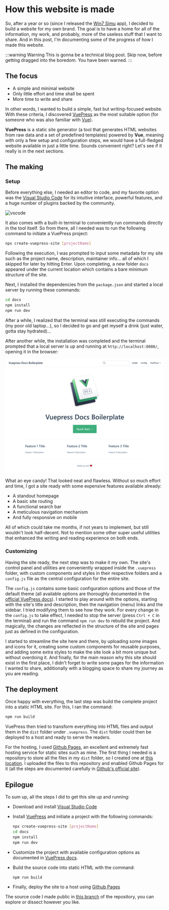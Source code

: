 # How this website is made

<div class="social">
  <comment-count />
  <social-share />
</div>

So, after a year or so (since I released the [Win7 Simu](/win7simu/about.md) app), I decided to build a website for my own brand. The goal is to have a home for all of the information, my work, and probably, more of the useless stuff that I want to share. And in this post, I'm documenting some of the progress of how I made this website.

:::warning Warning
This is gonna be a technical blog post. Skip now, before getting dragged into the boredom. You have been warned.
:::

## The focus

- A simple and minimal website
- Only little effort and time shall be spent
- More time to write and share

In other words, I wanted to build a simple, fast but writing-focused website. With these criteria, I discovered [VuePress](https://vuepress.vuejs.org/) as the most suitable option (for someone who was also familiar with [Vue](https://vuejs.org/)).

**VuePress** is a static site generator (a tool that generates HTML websites from raw data and a set of predefined templates) powered by **Vue**, meaning with only a few setup and configuration steps, we would have a full-fledged website available in just a little time. Sounds convenient right? Let's see if it really is in the next sections.

## The making

### Setup

Before everything else, I needed an editor to code, and my favorite option was the [Visual Studio Code](https://code.visualstudio.com/) for its intuitive interface, powerful features, and a huge number of plugins backed by the community.

![vscode](https://code.visualstudio.com/opengraphimg/opengraph-home.png)

It also comes with a built-in terminal to conveniently run commands directly in the tool itself. So from there, all I needed was to run the following command to initiate a VuePress project:

```sh
npx create-vuepress-site [projectName]
```

Following the execution, I was prompted to input some metadata for my site such as the project name, description, maintainer info... all of which I skipped for later by hitting Enter. Upon completing, a new folder `docs` appeared under the current location which contains a bare minimum structure of the site.

Next, I installed the dependencies from the `package.json` and started a local server by running these commands:

```sh
cd docs
npm install
npm run dev
```

After a while, I realized that the terminal was still executing the commands (my poor old laptop...), so I decided to go and get myself a drink (just water, gotta stay hydrated)...

After another while, the installation was completed and the terminal prompted that a local server is up and running at `http://localhost:8080/`, opening it in the browser:

![vuepress](./img/vuepress.png)

What an eye candy! That looked neat and flawless. Without so much effort and time, I got a site ready with some expensive features available already:

- A standout homepage
- A basic site routing
- A functional search bar
- A meticulous navigation mechanism
- And fully responsive on mobile

All of which could take me months, if not years to implement, but still wouldn't look half-decent. Not to mention some other super useful utilities that enhanced the writing and reading experience on both ends.

<google-ads />

### Customizing

Having the site ready, the next step was to make it my own. The site's control panel and utilities are conveniently wrapped inside the `.vuepress` folder, with custom components and styles in their respective folders and a `config.js` file as the central configuration for the entire site.

The `config.js` contains some basic configuration options and those of the default theme (all available options are thoroughly documented in the [official VuePress docs](https://vuepress.vuejs.org/theme/default-theme-config.html#homepage)). I started to play around with the options, starting with the site's title and description, then the navigation (menu) links and the sidebar. I tried modifying them to see how they work. For every change in the `config.js` to take effect, I needed to stop the server (press `Ctrl + C` in the terminal) and run the command `npm run dev` to rebuild the project. And magically, the changes are reflected in the structure of the site and pages just as defined in the configuration.

I started to streamline the site here and there, by uploading some images and icons for it, creating some custom components for reusable purposes, and adding some extra styles to make the site look a bit more unique but without overdoing it. And finally, for the main reason why this site should exist in the first place, I didn't forget to write some pages for the information I wanted to share, additionally with a blogging space to share my journey as you are reading.

## The deployment

Once happy with everything, the last step was build the complete project into a static HTML site. For this, I ran the command:

```sh
npm run build
```

VuePress then tried to transform everything into HTML files and output them in the `dist` folder under `.vuepress`. The `dist` folder could then be deployed to a host and ready to serve the readers.

For the hosting, I used [Github Pages](https://pages.github.com/), an excellent and extremely fast hosting service for static sites such as mine. The first thing I needed is a repository to store all the files in my `dist` folder, so I created one at [this location](https://github.com/Visnalize/visnalize.github.io). I uploaded the files to this repository and enabled Github Pages for it (all the steps are documented carefully in [Github's official site](https://guides.github.com/features/pages/)).

## Epilogue

To sum up, all the steps I did to get this site up and running:

- Download and install [Visual Studio Code](https://code.visualstudio.com/)
- Install [VuePress](https://vuepress.vuejs.org) and initiate a project with the following commands:

  ```sh
  npx create-vuepress-site [projectName]
  cd docs
  npm install
  npm run dev
  ```
  
- Customize the project with available configuration options as documented in [VuePress docs](https://vuepress.vuejs.org/theme/default-theme-config.html#homepage).
- Build the source code into static HTML with the command:

  ```sh
  npm run build
  ```

- Finally, deploy the site to a host using [Github Pages](https://pages.github.com)

The source code I made public in [this branch](https://github.com/Visnalize/visnalize.github.io/tree/dev) of the repository, you can explore or dissect however you like.

<google-ads />

<comment-section />
